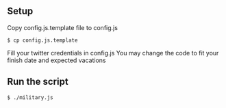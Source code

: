 ## Setup
Copy config.js.template file to config.js

    $ cp config.js.template  

Fill your twitter credentials in config.js
You may change the code to fit your finish date and expected vacations

## Run the script

    $ ./military.js

